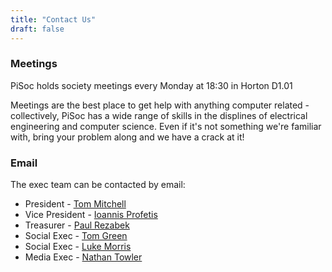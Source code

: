 ```yaml
---
title: "Contact Us"
draft: false
---
```


### Meetings
PiSoc holds society meetings every Monday at 18:30 in Horton D1.01

Meetings are the best place to get help with anything computer related - collectively, PiSoc has a wide range of skills in the displines of electrical engineering and computer science. Even if it's not something we're familiar with, bring your problem along and we have a crack at it!

### Email
The exec team can be contacted by email:

- President - [Tom Mitchell](mailto:t.mitchell1@bradford.ac.uk)
- Vice President - [Ioannis Profetis](mailto:i.profetis@bradford.ac.uk)
- Treasurer - [Paul Rezabek](mailto:p.rezabek@bradford.ac.uk)
- Social Exec - [Tom Green](mailto:T.R.Green1@bradford.ac.uk)
- Social Exec - [Luke Morris](mailto:l.a.morris@bradford.ac.uk)
- Media Exec - [Nathan Towler](mailto:N.Towler@bradford.ac.uk)
